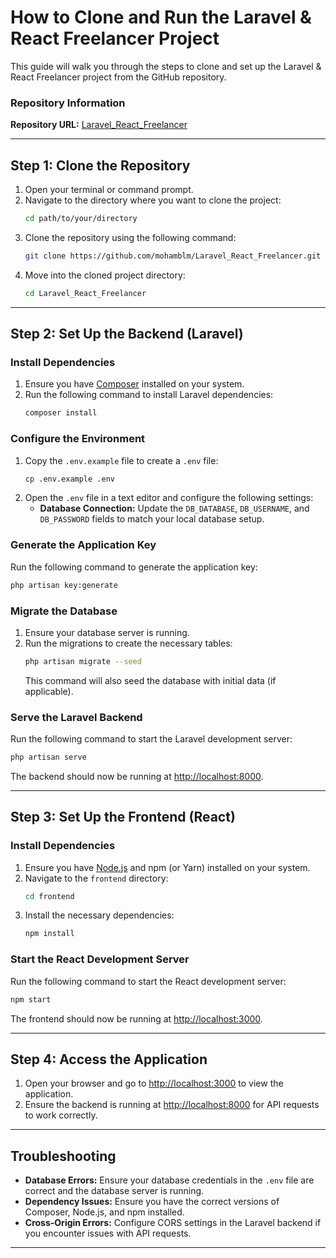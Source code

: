 # How to Clone and Run the Laravel & React Freelancer Project

This guide will walk you through the steps to clone and set up the Laravel & React Freelancer project from the GitHub repository.

### Repository Information
**Repository URL:** [Laravel_React_Freelancer](https://github.com/mohamblm/Laravel_React_Freelancer)

---

## Step 1: Clone the Repository
1. Open your terminal or command prompt.
2. Navigate to the directory where you want to clone the project:
   ```bash
   cd path/to/your/directory
   ```
3. Clone the repository using the following command:
   ```bash
   git clone https://github.com/mohamblm/Laravel_React_Freelancer.git
   ```
4. Move into the cloned project directory:
   ```bash
   cd Laravel_React_Freelancer
   ```

---

## Step 2: Set Up the Backend (Laravel)

### Install Dependencies
1. Ensure you have [Composer](https://getcomposer.org/) installed on your system.
2. Run the following command to install Laravel dependencies:
   ```bash
   composer install
   ```

### Configure the Environment
1. Copy the `.env.example` file to create a `.env` file:
   ```bash
   cp .env.example .env
   ```
2. Open the `.env` file in a text editor and configure the following settings:
   - **Database Connection:** Update the `DB_DATABASE`, `DB_USERNAME`, and `DB_PASSWORD` fields to match your local database setup.
   
### Generate the Application Key
Run the following command to generate the application key:
   ```bash
   php artisan key:generate
   ```

### Migrate the Database
1. Ensure your database server is running.
2. Run the migrations to create the necessary tables:
   ```bash
   php artisan migrate --seed
   ```
   This command will also seed the database with initial data (if applicable).

### Serve the Laravel Backend
Run the following command to start the Laravel development server:
   ```bash
   php artisan serve
   ```
The backend should now be running at [http://localhost:8000](http://localhost:8000).

---

## Step 3: Set Up the Frontend (React)

### Install Dependencies
1. Ensure you have [Node.js](https://nodejs.org/) and npm (or Yarn) installed on your system.
2. Navigate to the `frontend` directory:
   ```bash
   cd frontend
   ```
3. Install the necessary dependencies:
   ```bash
   npm install
   ```

### Start the React Development Server
Run the following command to start the React development server:
   ```bash
   npm start
   ```
The frontend should now be running at [http://localhost:3000](http://localhost:3000).

---

## Step 4: Access the Application
1. Open your browser and go to [http://localhost:3000](http://localhost:3000) to view the application.
2. Ensure the backend is running at [http://localhost:8000](http://localhost:8000) for API requests to work correctly.

---

## Troubleshooting
- **Database Errors:** Ensure your database credentials in the `.env` file are correct and the database server is running.
- **Dependency Issues:** Ensure you have the correct versions of Composer, Node.js, and npm installed.
- **Cross-Origin Errors:** Configure CORS settings in the Laravel backend if you encounter issues with API requests.

---


